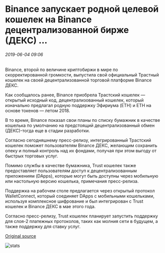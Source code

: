 # Binance запускает родной целевой кошелек на Binance децентрализованной бирже (ДЕКС) ...

###### 2019-06-04 09:06

Binance, второй по величине криптобиржи в мире по скорректированной громкости, выпустила свой официальный Трастный кошелек на своей децентрализованной торговой платформе Binance ДЕКС.

Как сообщалось ранее, Binance приобрела Трастский кошелек — открытый исходный код, децентрализованный кошелек, который изначально предлагал родную поддержку Эфириума (ETH) и ETH на основе токенов — летом 2018.

В то время, Binance показал свои планы по списку бумажник в качестве кошелька по умолчанию на предстоящий децентрализованный обмен (ДЕКС)-тогда еще в стадии разработки.

Согласно сегодняшнему пресс-релизу, интегрированный Трастский кошелек поможет пользователям Binance ДЕКС, желающим сохранить опеку и полный контроль над их фондами, получая при этом выгоду от быстрых торговых услуг.

Помимо службы в качестве бумажника, Trust кошелек также предоставляет пользователям доступ к децентрализованным приложениям (DApps), которые могут быть доступны через мобильную или настольную версию кошелька, примечания пресс-релиза.

Поддержка на рабочем столе предлагается через открытый протокол WalletConnect, который соединяет DApps с мобильными кошельками, используя комплексное шифрование и был интегрирован с Trust кошелек и Binance ДЕКС в мае этого года.

Согласно пресс-релизу, Trust кошелек планирует запустить поддержку для слоя-2 платежных протоколов, таких как молния сети в будущем, а также поддержку для ставку услуг.

[Original source](https://cointelegraph.com/news/binance-launches-native-trust-wallet-on-binance-decentralized-exchange-dex)

![stats](https://c.statcounter.com/11760860/0/a89fa40b/1/ "stats")